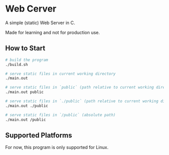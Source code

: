 # Web Cerver

A simple (static) Web Server in C.

Made for learning and not for production use.

## How to Start
```bash
# build the program
./build.sh

# serve static files in current working directory
./main.out

# serve static files in `public` (path relative to current working directory)
./main.out public

# serve static files in `./public` (path relative to current working directory)
./main.out ./public

# serve static files in `/public` (absolute path)
./main.out /public
```

## Supported Platforms
For now, this program is only supported for Linux.
